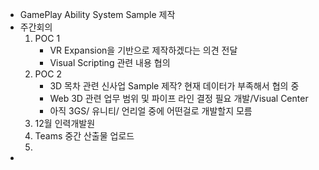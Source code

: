 - GamePlay Ability System Sample 제작
- 주간회의 
  1. POC 1 
     - VR Expansion을 기반으로 제작하겠다는 의견 전달
     - Visual Scripting 관련 내용 협의 
  2. POC 2 
     - 3D 목차 관련 신사업 Sample 제작? 현재 데이터가 부족해서 협의 중
     - Web 3D 관련 업무 범위 및 파이프 라인 결정 필요 개발/Visual Center 
     - 아직 3GS/ 유니티/ 언리얼 중에 어떤걸로 개발할지 모름 
  3. 12월 인력개발원 
  4. Teams 중간 산출물 업로드
  5. 
- 